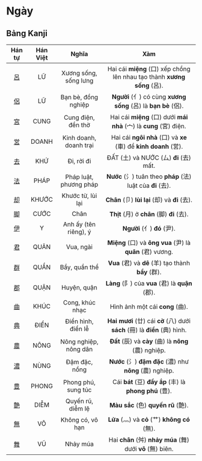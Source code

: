 # Ngày

## Bảng Kanji

| Hán tự | Hán Việt | Nghĩa | Xàm |
| :---: | :---: | :---: | :---: |
| [<span class="stroke-order">呂</span>](https://mazii.net/vi-VN/search/kanji/javi/%E5%91%82) | LỮ | Xương sống, sống lưng | Hai cái **miệng** (口) xếp chồng lên nhau tạo thành **xương sống** (呂). |
| [<span class="stroke-order">侶</span>](https://mazii.net/vi-VN/search/kanji/javi/%E4%BE%B6) | LỮ | Bạn bè, đồng nghiệp | **Người** (亻) có cùng **xương sống** (呂) là **bạn bè** (侶). |
| [<span class="stroke-order">宮</span>](https://mazii.net/vi-VN/search/kanji/javi/%E5%AE%AE) | CUNG | Cung điện, đền thờ | Hai cái **miệng** (口) dưới **mái nhà** (宀) là **cung** (宮) điện. |
| [<span class="stroke-order">営</span>](https://mazii.net/vi-VN/search/kanji/javi/%E5%96%B6) | DOANH | Kinh doanh, doanh trại | Hai cái **ngôi nhà** (口) và **xe** (車) để **kinh doanh** (営). |
| [<span class="stroke-order">去</span>](https://mazii.net/vi-VN/search/kanji/javi/%E5%8E%BB) | KHỨ | Đi, rời đi | ĐẤT (土) và NƯỚC (厶) **đi** (去) mất. |
| [<span class="stroke-order">法</span>](https://mazii.net/vi-VN/search/kanji/javi/%E6%B3%95) | PHÁP | Pháp luật, phương pháp | **Nước** (氵) tuân theo **pháp** (法) luật của **đi** (去). |
| [<span class="stroke-order">却</span>](https://mazii.net/vi-VN/search/kanji/javi/%E5%8D%B4) | KHƯỚC | Khước từ, lùi lại | **Chân** (卩) **lùi lại** (却) và **đi** (去). |
| [<span class="stroke-order">脚</span>](https://mazii.net/vi-VN/search/kanji/javi/%E8%84%9A) | CƯỚC | Chân | **Thịt** (月) ở **chân** (脚) **đi** (去). |
| [<span class="stroke-order">伊</span>](https://mazii.net/vi-VN/search/kanji/javi/%E4%BC%8A) | Y | Anh ấy (tên riêng), ý | **Người** (亻) **đó** (尹). |
| [<span class="stroke-order">君</span>](https://mazii.net/vi-VN/search/kanji/javi/%E5%90%9B) | QUÂN | Vua, ngài | **Miệng** (口) và **ông vua** (尹) là **quân** (君) vương. |
| [<span class="stroke-order">群</span>](https://mazii.net/vi-VN/search/kanji/javi/%E7%BE%A4) | QUẦN | Bầy, quần thể | **Vua** (君) và **dê** (羊) tạo thành **bầy** (群). |
| [<span class="stroke-order">郡</span>](https://mazii.net/vi-VN/search/kanji/javi/%E9%83%A1) | QUẬN | Huyện, quận | **Làng** (阝) của **vua** (君) là **quận** (郡). |
| [<span class="stroke-order">曲</span>](https://mazii.net/vi-VN/search/kanji/javi/%E6%9B%B2) | KHÚC | Cong, khúc nhạc | Hình ảnh một cái **cong** (曲). |
| [<span class="stroke-order">典</span>](https://mazii.net/vi-VN/search/kanji/javi/%E5%85%B8) | ĐIỂN | Điển hình, điển lễ | **Hai mươi** (廿) cái **cờ** (八) dưới **sách** (冊) là **điển** (典) hình. |
| [<span class="stroke-order">農</span>](https://mazii.net/vi-VN/search/kanji/javi/%E8%BE%B2) | NÔNG | Nông nghiệp, nông dân | **Đất** (辰) và **cày** (曲) là **nông** (農) nghiệp. |
| [<span class="stroke-order">濃</span>](https://mazii.net/vi-VN/search/kanji/javi/%E6%BF%83) | NÙNG | Đậm đặc, nồng | **Nước** (氵) **đậm đặc** (濃) như **nông** (農) nghiệp. |
| [<span class="stroke-order">豊</span>](https://mazii.net/vi-VN/search/kanji/javi/%E8%B1%8A) | PHONG | Phong phú, sung túc | Cái **bát** (豆) **đầy ắp** (丰) là **phong phú** (豊). |
| [<span class="stroke-order">艶</span>](https://mazii.net/vi-VN/search/kanji/javi/%E8%89%B6) | DIỄM | Quyến rũ, diễm lệ | **Màu sắc** (色) **quyến rũ** (艶). |
| [<span class="stroke-order">無</span>](https://mazii.net/vi-VN/search/kanji/javi/%E7%84%A1) | VÔ | Không có, vô hạn | **Lửa** (灬) và **cỏ** (艹) **không có** (無). |
| [<span class="stroke-order">舞</span>](https://mazii.net/vi-VN/search/kanji/javi/%E8%88%9E) | VŨ | Nhảy múa | Hai **chân** (舛) **nhảy múa** (舞) dưới **vô** (無) biên. |

